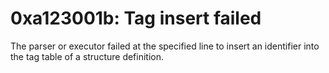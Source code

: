 # 0xa123001b: Tag insert failed

The parser or executor failed at the specified line to insert an identifier into the tag table of a structure definition.
